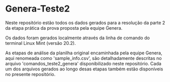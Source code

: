 # Genera-Teste2

Neste repositório estão todos os dados gerados para a resolução da parte 2 da etapa prática da prova proposta pela equipe Genera.

Os dados foram gerados localmente através da linha de comando do terminal Linux Mint (versão 20.2).

As etapas de análise da planilha original encaminhada pela equipe Genera, aqui renomeada como 'sample_info.csv', são detalhadamente descritas no arquivo 'comandos_teste2_genera' disponibilizado neste repositório. Cada um dos arquivos gerados ao longo desas etapas também estão disponíveis no presente repositório.
